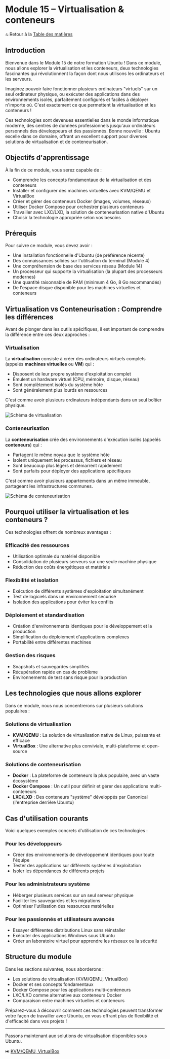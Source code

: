 # Module 15 – Virtualisation & conteneurs

🔝 Retour à la [Table des matières](#table-des-matières)

## Introduction

Bienvenue dans le Module 15 de notre formation Ubuntu ! Dans ce module, nous allons explorer la virtualisation et les conteneurs, deux technologies fascinantes qui révolutionnent la façon dont nous utilisons les ordinateurs et les serveurs.

Imaginez pouvoir faire fonctionner plusieurs ordinateurs "virtuels" sur un seul ordinateur physique, ou exécuter des applications dans des environnements isolés, parfaitement configurés et faciles à déployer n'importe où. C'est exactement ce que permettent la virtualisation et les conteneurs !

Ces technologies sont devenues essentielles dans le monde informatique moderne, des centres de données professionnels jusqu'aux ordinateurs personnels des développeurs et des passionnés. Bonne nouvelle : Ubuntu excelle dans ce domaine, offrant un excellent support pour diverses solutions de virtualisation et de conteneurisation.

## Objectifs d'apprentissage

À la fin de ce module, vous serez capable de :
- Comprendre les concepts fondamentaux de la virtualisation et des conteneurs
- Installer et configurer des machines virtuelles avec KVM/QEMU et VirtualBox
- Créer et gérer des conteneurs Docker (images, volumes, réseaux)
- Utiliser Docker Compose pour orchestrer plusieurs conteneurs
- Travailler avec LXC/LXD, la solution de conteneurisation native d'Ubuntu
- Choisir la technologie appropriée selon vos besoins

## Prérequis

Pour suivre ce module, vous devez avoir :
- Une installation fonctionnelle d'Ubuntu (de préférence récente)
- Des connaissances solides sur l'utilisation du terminal (Module 4)
- Une compréhension de base des services réseau (Module 14)
- Un processeur qui supporte la virtualisation (la plupart des processeurs modernes)
- Une quantité raisonnable de RAM (minimum 4 Go, 8 Go recommandés)
- De l'espace disque disponible pour les machines virtuelles et conteneurs

## Virtualisation vs Conteneurisation : Comprendre les différences

Avant de plonger dans les outils spécifiques, il est important de comprendre la différence entre ces deux approches :

### Virtualisation

La **virtualisation** consiste à créer des ordinateurs virtuels complets (appelés **machines virtuelles** ou **VM**) qui :
- Disposent de leur propre système d'exploitation complet
- Émulent un hardware virtuel (CPU, mémoire, disque, réseau)
- Sont complètement isolés du système hôte
- Sont généralement plus lourds en ressources

C'est comme avoir plusieurs ordinateurs indépendants dans un seul boîtier physique.

![Schéma de virtualisation](https://via.placeholder.com/550x200?text=Schéma+de+virtualisation)

### Conteneurisation

La **conteneurisation** crée des environnements d'exécution isolés (appelés **conteneurs**) qui :
- Partagent le même noyau que le système hôte
- Isolent uniquement les processus, fichiers et réseau
- Sont beaucoup plus légers et démarrent rapidement
- Sont parfaits pour déployer des applications spécifiques

C'est comme avoir plusieurs appartements dans un même immeuble, partageant les infrastructures communes.

![Schéma de conteneurisation](https://via.placeholder.com/550x200?text=Schéma+de+conteneurisation)

## Pourquoi utiliser la virtualisation et les conteneurs ?

Ces technologies offrent de nombreux avantages :

### Efficacité des ressources
- Utilisation optimale du matériel disponible
- Consolidation de plusieurs serveurs sur une seule machine physique
- Réduction des coûts énergétiques et matériels

### Flexibilité et isolation
- Exécution de différents systèmes d'exploitation simultanément
- Test de logiciels dans un environnement sécurisé
- Isolation des applications pour éviter les conflits

### Déploiement et standardisation
- Création d'environnements identiques pour le développement et la production
- Simplification du déploiement d'applications complexes
- Portabilité entre différentes machines

### Gestion des risques
- Snapshots et sauvegardes simplifiés
- Récupération rapide en cas de problème
- Environnements de test sans risque pour la production

## Les technologies que nous allons explorer

Dans ce module, nous nous concentrerons sur plusieurs solutions populaires :

### Solutions de virtualisation
- **KVM/QEMU** : La solution de virtualisation native de Linux, puissante et efficace
- **VirtualBox** : Une alternative plus conviviale, multi-plateforme et open-source

### Solutions de conteneurisation
- **Docker** : La plateforme de conteneurs la plus populaire, avec un vaste écosystème
- **Docker Compose** : Un outil pour définir et gérer des applications multi-conteneurs
- **LXC/LXD** : Des conteneurs "système" développés par Canonical (l'entreprise derrière Ubuntu)

## Cas d'utilisation courants

Voici quelques exemples concrets d'utilisation de ces technologies :

### Pour les développeurs
- Créer des environnements de développement identiques pour toute l'équipe
- Tester des applications sur différents systèmes d'exploitation
- Isoler les dépendances de différents projets

### Pour les administrateurs système
- Héberger plusieurs services sur un seul serveur physique
- Faciliter les sauvegardes et les migrations
- Optimiser l'utilisation des ressources matérielles

### Pour les passionnés et utilisateurs avancés
- Essayer différentes distributions Linux sans réinstaller
- Exécuter des applications Windows sous Ubuntu
- Créer un laboratoire virtuel pour apprendre les réseaux ou la sécurité

## Structure du module

Dans les sections suivantes, nous aborderons :
- Les solutions de virtualisation (KVM/QEMU, VirtualBox)
- Docker et ses concepts fondamentaux
- Docker Compose pour les applications multi-conteneurs
- LXC/LXD comme alternative aux conteneurs Docker
- Comparaison entre machines virtuelles et conteneurs

Préparez-vous à découvrir comment ces technologies peuvent transformer votre façon de travailler avec Ubuntu, en vous offrant plus de flexibilité et d'efficacité dans vos projets !

---

Passons maintenant aux solutions de virtualisation disponibles sous Ubuntu.

⏭️ [KVM/QEMU, VirtualBox](/05-serveurs-infrastructure/module-15-virtualisation-conteneurs/01-kvm-virtualbox.md)

